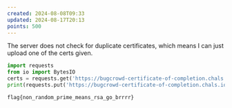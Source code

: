 ```yaml
---
created: 2024-08-08T09:33
updated: 2024-08-17T20:13
points: 500
---
```


The server does not check for duplicate certificates, which means I can just upload one of the certs given.

```python
import requests
from io import BytesIO
certs = requests.get('https://bugcrowd-certificate-of-completion.chals.io/api').json()
print(requests.put('https://bugcrowd-certificate-of-completion.chals.io/api', files={'file': BytesIO(certs[0]['content'].encode())}).text)
```

```flag
flag{non_random_prime_means_rsa_go_brrrr}
```
